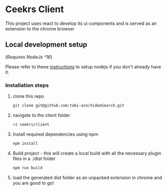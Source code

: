 # Ceekrs Client

This project uses react to develop its ui components and is served as an extension to the chrome browser

## Local development setup

(_Requires NodeJs ^16_)

Please refer to these [instructions](https://nodejs.org/en/download/package-manager) to setup nodejs if you don't already have it.

### Installation steps

1. clone this repo

   ```sh
   git clone git@github.com:tobi-ace/VideoSearch.git
   ```

2. navigate to the client folder

   ```sh
   cd ceekrs/client
   ```

3. Install required dependencies using npm

   ```sh
   npm install
   ```

4. Build project - this will create a local build with all the necessary plugin files in a ./dist folder

   ```sh
   npm run build
   ```

5. load the generated dist folder as an unpacked extension in chrome and you are good to go!
